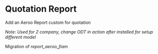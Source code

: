 Quotation Report
================

Add an Aeroo Report custom for quotation

*Note: Used for 2 company, change ODT in action after installed for setup*
*different model*

Migration of *report_aeroo_fiam*
